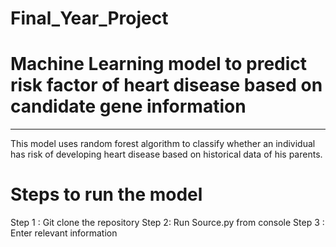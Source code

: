 # Final_Year_Project 
# Machine Learning model to predict risk factor of heart disease based on candidate gene information
 ---------------------------------------------------------------------------------------------------------------
This model uses random forest algorithm to classify whether an individual has risk of developing heart disease
 based on historical data of his parents. 


# Steps to run the model
 Step 1 : Git clone the repository
 Step 2: Run Source.py from console
 Step 3 : Enter relevant information
